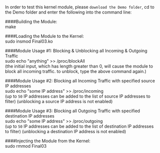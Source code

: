 In order to test this kernel module, please `download the Demo folder`, cd to the Demo folder and 
enter the following into the command line:

####Building the Module: </br>
make

####Loading the Module to the Kernel: </br>
sudo insmod Final03.ko


####Module Usage #1: Blocking & Unblocking all Incoming & Outgoing Traffic </br>
sudo echo "anything" >> /proc/blockAll </br>
(the initial input, which has length greater than 0, will cause the module to block all incoming traffic.
to unblock, type the above command again.) </br>


####Module Usage #2: Blocking all Incoming Traffic with specified source IP addresses</br>
sudo echo "some IP address" >> /proc/incoming</br>
(up to `50` IP addresses can be added to the list of source IP addresses to filter)
(unblocking a source IP address is not enabled)

####Module Usage #3: Blocking all Outgoing Traffic with specified destination IP addresses</br>
sudo echo "some IP address" >> /proc/outgoing</br>
(up to `50` IP addresses can be added to the list of destination IP addresses to filter)
(unblocking a destination IP address is not enabled)

####Injecting the Module from the Kernel: </br>
sudo rmmod Final03
